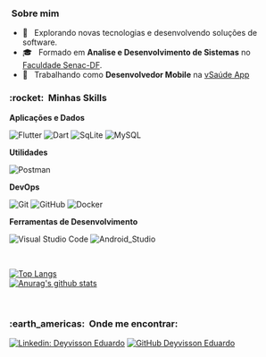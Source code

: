 <!--
### Hello! <img style="margin: 0 auto" src="https://github.com/ABSphreak/ABSphreak/blob/master/gifs/Hi.gif" height="50"> Welcome to my profile :octocat:

[![Linkedin Badge](https://img.shields.io/badge/-LinkedIn-blue?style=flat-square&logo=Linkedin&logoColor=white&link=https://www.linkedin.com/in/deyvisson-eduardo-almeida-arouche-734936172/)](https://www.linkedin.com/in/deyvisson-eduardo-almeida-arouche-734936172)
<!--
<img src="https://img.shields.io/badge/WhatsApp-61983307534?style=for-the-badge&logo=whatsapp&logoColor=white" /> | `https://img.shields.io/badge/WhatsApp-25D366?style=for-the-badge&logo=whatsapp&logoColor=white`

<img src="https://img.shields.io/badge/Telegram-2CA5E0?style=for-the-badge&logo=telegram&logoColor=white" /> | `https://img.shields.io/badge/Telegram-2CA5E0?style=for-the-badge&logo=telegram&logoColor=white`

- ⚡ Apaixondo por novas tecnologias  
[![Anurag's github stats](https://github-readme-stats.vercel.app/api?username=deyvissoneduardo&count_private=true&theme=chartreuse-dark&show_icons=true)](https://github.com/deyvissoneduardo)  [![Top Langs](https://github-readme-stats.vercel.app/api/top-langs/?username=deyvissoneduardo&layout=compact)](https://github.com/deyvissoneduardo/github-readme-stats)
</br>

<p align="left">
<img src="https://img.shields.io/badge/PHP-777BB4?style=for-the-badge&logo=php&logoColor=white" /> 
  <img src="https://img.shields.io/badge/MySQL-00000F?style=for-the-badge&logo=mysql&logoColor=white" /> 

<img src="https://img.shields.io/badge/Dart-0175C2?style=for-the-badge&logo=dart&logoColor=white" /> 
  <img src="https://img.shields.io/badge/Flutter-02569B?style=for-the-badge&logo=flutter&logoColor=white" /> 

<img src="https://img.shields.io/badge/Shell_Script-121011?style=for-the-badge&logo=gnu-bash&logoColor=white" />  
  <img src="https://img.shields.io/badge/SQLite-07405E?style=for-the-badge&logo=sqlite&logoColor=white" />
  
![](https://komarev.com/ghpvc/?username=Deyvissoneduardo&color=006bed)
  </p>
  -->


<h3> &nbsp;Sobre mim </h3>

- 🤔 &nbsp; Explorando novas tecnologias e desenvolvendo soluções de software.
- 🎓 &nbsp; Formado em **Analise e Desenvolvimento de Sistemas** no <a href="https://www.df.senac.br/faculdade/">Faculdade Senac-DF</a>.
- 💼 &nbsp; Trabalhando como **Desenvolvedor Mobile** na <a href="https://vsaude.com.br/">vSaúde App</a>

<h3> :rocket: &nbsp;Minhas Skills </h3>

**Aplicações e Dados**

  
  ![Flutter](https://img.shields.io/badge/-Flutter-333333?style=flat&logo=Flutter)
  ![Dart](https://img.shields.io/badge/-Dart-333333?style=flat&logo=Dart)
  ![SqLite](https://img.shields.io/badge/-SqLite-333333?style=flat&logo=SqLite)
  ![MySQL](https://img.shields.io/badge/-MySQL-333333?style=flat&logo=mysql)

**Utilidades**

  ![Postman](https://img.shields.io/badge/-Postman-333333?style=flat&logo=postman)

**DevOps**

  ![Git](https://img.shields.io/badge/-Git-333333?style=flat&logo=git)
  ![GitHub](https://img.shields.io/badge/-GitHub-333333?style=flat&logo=github)
  ![Docker](https://img.shields.io/badge/-Docker-333333?style=flat&logo=docker)

**Ferramentas de Desenvolvimento**

  ![Visual Studio Code](https://img.shields.io/badge/-Visual%20Studio%20Code-333333?style=flat&logo=visual-studio-code&logoColor=007ACC)
  ![Android_Studio](https://img.shields.io/badge/-Android%20Studio-333333?style=flat&logo=android-studio&logoColor=007ACC)

<br/>

  [![Top Langs](https://github-readme-stats.vercel.app/api/top-langs/?username=deyvissoneduardo&layout=compact&theme=dark)](https://github.com/deyvissoneduardo/github-readme-stats)
  <br>
[![Anurag's github stats](https://github-readme-stats.vercel.app/api?username=deyvissoneduardo&count_private=true&theme=chartreuse-dark&show_icons=true)](https://github.com/deyvissoneduardo)  

<br/>

<h3> :earth_americas: &nbsp;Onde me encontrar: </h3> 

[![Linkedin: Deyvisson Eduardo](https://img.shields.io/badge/-DeyvissonEduardo-blue?style=flat-square&logo=Linkedin&logoColor=white&link=https://www.linkedin.com/in/deyvisson-eduardo-almeida-arouche-734936172/)](deyvisson-eduardo-almeida-arouche-734936172)
[![GitHub Deyvisson Eduardo]( https://img.shields.io/github/followers/DeyvissonEduardo?label=follow&style=social)](https://github.com/deyvissoneduardo)



